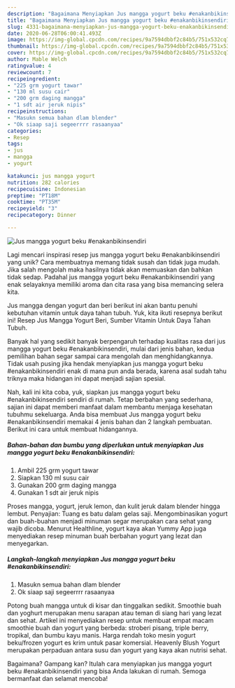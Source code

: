 ```yaml
---
description: "Bagaimana Menyiapkan Jus mangga yogurt beku #enakanbikinsendiri Anti Gagal"
title: "Bagaimana Menyiapkan Jus mangga yogurt beku #enakanbikinsendiri Anti Gagal"
slug: 4331-bagaimana-menyiapkan-jus-mangga-yogurt-beku-enakanbikinsendiri-anti-gagal
date: 2020-06-28T06:00:41.493Z
image: https://img-global.cpcdn.com/recipes/9a7594dbbf2c84b5/751x532cq70/jus-mangga-yogurt-beku-enakanbikinsendiri-foto-resep-utama.jpg
thumbnail: https://img-global.cpcdn.com/recipes/9a7594dbbf2c84b5/751x532cq70/jus-mangga-yogurt-beku-enakanbikinsendiri-foto-resep-utama.jpg
cover: https://img-global.cpcdn.com/recipes/9a7594dbbf2c84b5/751x532cq70/jus-mangga-yogurt-beku-enakanbikinsendiri-foto-resep-utama.jpg
author: Mable Welch
ratingvalue: 4
reviewcount: 7
recipeingredient:
- "225 grm yogurt tawar"
- "130 ml susu cair"
- "200 grm daging mangga"
- "1 sdt air jeruk nipis"
recipeinstructions:
- "Masukn semua bahan dlam blender"
- "Ok siaap saji segeerrrr rasaanyaa"
categories:
- Resep
tags:
- jus
- mangga
- yogurt

katakunci: jus mangga yogurt 
nutrition: 282 calories
recipecuisine: Indonesian
preptime: "PT18M"
cooktime: "PT35M"
recipeyield: "3"
recipecategory: Dinner

---
```



![Jus mangga yogurt beku #enakanbikinsendiri](https://img-global.cpcdn.com/recipes/9a7594dbbf2c84b5/751x532cq70/jus-mangga-yogurt-beku-enakanbikinsendiri-foto-resep-utama.jpg)

Lagi mencari inspirasi resep jus mangga yogurt beku #enakanbikinsendiri yang unik? Cara membuatnya memang tidak susah dan tidak juga mudah. Jika salah mengolah maka hasilnya tidak akan memuaskan dan bahkan tidak sedap. Padahal jus mangga yogurt beku #enakanbikinsendiri yang enak selayaknya memiliki aroma dan cita rasa yang bisa memancing selera kita.

Jus mangga dengan yogurt dan beri berikut ini akan bantu penuhi kebutuhan vitamin untuk daya tahan tubuh. Yuk, kita ikuti resepnya berikut ini! Resep Jus Mangga Yogurt Beri, Sumber Vitamin Untuk Daya Tahan Tubuh.

Banyak hal yang sedikit banyak berpengaruh terhadap kualitas rasa dari jus mangga yogurt beku #enakanbikinsendiri, mulai dari jenis bahan, kedua pemilihan bahan segar sampai cara mengolah dan menghidangkannya. Tidak usah pusing jika hendak menyiapkan jus mangga yogurt beku #enakanbikinsendiri enak di mana pun anda berada, karena asal sudah tahu triknya maka hidangan ini dapat menjadi sajian spesial.


Nah, kali ini kita coba, yuk, siapkan jus mangga yogurt beku #enakanbikinsendiri sendiri di rumah. Tetap berbahan yang sederhana, sajian ini dapat memberi manfaat dalam membantu menjaga kesehatan tubuhmu sekeluarga. Anda bisa membuat Jus mangga yogurt beku #enakanbikinsendiri memakai 4 jenis bahan dan 2 langkah pembuatan. Berikut ini cara untuk membuat hidangannya.

<!--inarticleads1-->

##### Bahan-bahan dan bumbu yang diperlukan untuk menyiapkan Jus mangga yogurt beku #enakanbikinsendiri:

1. Ambil 225 grm yogurt tawar
1. Siapkan 130 ml susu cair
1. Gunakan 200 grm daging mangga
1. Gunakan 1 sdt air jeruk nipis


Proses mangga, yogurt, jeruk lemon, dan kulit jeruk dalam blender hingga lembut. Penyajian: Tuang es batu dalam gelas saji. Mengombinasikan yogurt dan buah-buahan menjadi minuman segar merupakan cara sehat yang wajib dicoba. Menurut Healthline, yogurt kaya akan Yummy App juga menyediakan resep minuman buah berbahan yogurt yang lezat dan menyegarkan. 

<!--inarticleads2-->

##### Langkah-langkah menyiapkan Jus mangga yogurt beku #enakanbikinsendiri:

1. Masukn semua bahan dlam blender
1. Ok siaap saji segeerrrr rasaanyaa


Potong buah mangga untuk di kisar dan tinggalkan sedikit. Smoothie buah dan yoghurt merupakan menu sarapan atau teman di siang hari yang lezat dan sehat. Artikel ini menyediakan resep untuk membuat empat macam smoothie buah dan yogurt yang berbeda: stroberi pisang, triple berry, tropikal, dan bumbu kayu manis. Harga rendah toko mesin yogurt beku/frozen yogurt es krim untuk pasar komersial. Heavenly Blush Yogurt merupakan perpaduan antara susu dan yogurt yang kaya akan nutrisi sehat. 

Bagaimana? Gampang kan? Itulah cara menyiapkan jus mangga yogurt beku #enakanbikinsendiri yang bisa Anda lakukan di rumah. Semoga bermanfaat dan selamat mencoba!
